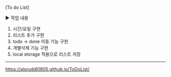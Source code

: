 [To do List]

▶ 작업 내용

 1) 시간/요일 구현
 2) 리스트 추가 구현
 3) todo -> done 이동 기능 구현 
 4) 개별삭제 기능 구현
 5) local storage 적용으로 리스트 저장
 
 -----------------------------------
 
 https://alsruddl0805.github.io/ToDoList/
